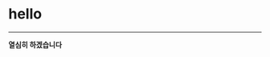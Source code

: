 <!--heading-->
# hello
___

**열심히 하겠습니다**


<!---
eungy-Suh/eungy-Suh is a ✨ special ✨ repository because its `README.md` (this file) appears on your GitHub profile.
You can click the Preview link to take a look at your changes.
--->
